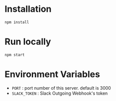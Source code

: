 # Installation

```
npm install
```

# Run locally

```
npm start
```

# Environment Variables

- `PORT` : port number of this server. default is 3000
- `SLACK_TOKEN` : Slack Outgoing Webhook's token

